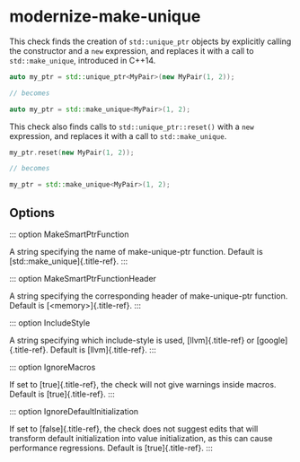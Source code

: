# modernize-make-unique

This check finds the creation of `std::unique_ptr` objects by explicitly
calling the constructor and a `new` expression, and replaces it with a
call to `std::make_unique`, introduced in C++14.

```c++
auto my_ptr = std::unique_ptr<MyPair>(new MyPair(1, 2));

// becomes

auto my_ptr = std::make_unique<MyPair>(1, 2);
```

This check also finds calls to `std::unique_ptr::reset()` with a `new`
expression, and replaces it with a call to `std::make_unique`.

```c++
my_ptr.reset(new MyPair(1, 2));

// becomes

my_ptr = std::make_unique<MyPair>(1, 2);
```

## Options

::: option
MakeSmartPtrFunction

A string specifying the name of make-unique-ptr function. Default is
[std::make_unique]{.title-ref}.
:::

::: option
MakeSmartPtrFunctionHeader

A string specifying the corresponding header of make-unique-ptr
function. Default is [\<memory\>]{.title-ref}.
:::

::: option
IncludeStyle

A string specifying which include-style is used, [llvm]{.title-ref} or
[google]{.title-ref}. Default is [llvm]{.title-ref}.
:::

::: option
IgnoreMacros

If set to [true]{.title-ref}, the check will not give warnings inside
macros. Default is [true]{.title-ref}.
:::

::: option
IgnoreDefaultInitialization

If set to [false]{.title-ref}, the check does not suggest edits that
will transform default initialization into value initialization, as this
can cause performance regressions. Default is [true]{.title-ref}.
:::
